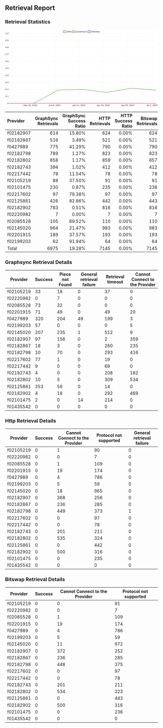 ## Retrieval Report
### Retrieval Statistics
<img src="https://raw.githubusercontent.com/data-preservation-programs/filplus-checker-assets/main/filecoin-project/filecoin-plus-large-datasets/issues/1947/1688586314212.png"/>

| Provider  | GraphSync Retrievals | GraphSync Success Ratio | HTTP Retrievals | HTTP Success Ratio | Bitswap Retrievals | Bitswap Success Ratio |
| :-------- | -------------------: | ----------------------: | --------------: | -----------------: | -----------------: | --------------------: |
| f02182907 |                  614 |                  15.80% |             624 |              0.00% |                624 |                 0.00% |
| f02182867 |                  516 |                   3.49% |             521 |              0.00% |                521 |                 0.00% |
| f0427989  |                  775 |                  41.29% |             790 |              0.00% |                790 |                 0.00% |
| f02182798 |                  789 |                   1.27% |             823 |              0.00% |                823 |                 0.00% |
| f02182802 |                  858 |                   1.17% |             859 |              0.00% |                857 |                 0.00% |
| f02182743 |                  394 |                   1.02% |             412 |              0.00% |                412 |                 0.00% |
| f02217442 |                   78 |                  11.54% |              78 |              0.00% |                 78 |                 0.00% |
| f02105219 |                   88 |                  37.50% |              91 |              0.00% |                 91 |                 0.00% |
| f02101475 |                  230 |                   0.87% |             235 |              0.00% |                236 |                 0.00% |
| f02217602 |                   97 |                  79.38% |              97 |              0.00% |                 97 |                 0.00% |
| f02125861 |                  426 |                  82.86% |             442 |              0.00% |                443 |                 0.00% |
| f02182902 |                  783 |                   0.51% |             816 |              0.00% |                816 |                 0.00% |
| f02220982 |                    7 |                   0.00% |               7 |              0.00% |                  7 |                 0.00% |
| f02085528 |                  105 |                  69.52% |             110 |              0.00% |                110 |                 0.00% |
| f02145020 |                  964 |                  21.47% |             983 |              0.00% |                983 |                 0.00% |
| f02201915 |                  189 |                  37.57% |             193 |              0.00% |                193 |                 0.00% |
| f02199203 |                   62 |                  91.94% |              64 |              0.00% |                 64 |                 0.00% |
| Total     |                 6975 |                  19.28% |            7145 |              0.00% |               7145 |                 0.00% |

### Graphsync Retrieval Details
| Provider  | Success | Piece not Found | General retrieval failure | Retrieval timeout | Cannot Connect to the Provider |
| --------- | ------- | --------------- | ------------------------- | ----------------- | ------------------------------ |
| f02105219 | 33      | 18              | 0                         | 37                | 0                              |
| f02220982 | 0       | 7               | 0                         | 0                 | 0                              |
| f02085528 | 73      | 32              | 0                         | 0                 | 0                              |
| f02201915 | 71      | 49              | 0                         | 49                | 20                             |
| f0427989  | 320     | 204             | 49                        | 199               | 3                              |
| f02199203 | 57      | 0               | 0                         | 0                 | 5                              |
| f02145020 | 207     | 235             | 1                         | 512               | 9                              |
| f02182907 | 97      | 156             | 0                         | 2                 | 359                            |
| f02182867 | 18      | 3               | 0                         | 260               | 235                            |
| f02182798 | 10      | 70              | 0                         | 293               | 416                            |
| f02217602 | 77      | 1               | 0                         | 19                | 0                              |
| f02217442 | 9       | 0               | 0                         | 69                | 0                              |
| f02182743 | 4       | 0               | 0                         | 208               | 182                            |
| f02182802 | 10      | 5               | 0                         | 309               | 534                            |
| f02125861 | 353     | 59              | 0                         | 14                | 0                              |
| f02182902 | 4       | 18              | 0                         | 292               | 469                            |
| f02101475 | 2       | 0               | 14                        | 214               | 0                              |
| f01435542 | 0       | 0               | 0                         | 0                 | 0                              |

### Http Retrieval Details
| Provider  | Success | Cannot Connect to the Provider | Protocol not supported | General retrieval failure |
| --------- | ------- | ------------------------------ | ---------------------- | ------------------------- |
| f02105219 | 0       | 1                              | 90                     | 0                         |
| f02220982 | 0       | 0                              | 7                      | 0                         |
| f02085528 | 0       | 1                              | 109                    | 0                         |
| f02201915 | 0       | 19                             | 174                    | 0                         |
| f0427989  | 0       | 4                              | 786                    | 0                         |
| f02199203 | 0       | 5                              | 59                     | 0                         |
| f02145020 | 0       | 18                             | 965                    | 0                         |
| f02182907 | 0       | 368                            | 256                    | 0                         |
| f02182867 | 0       | 236                            | 285                    | 0                         |
| f02182798 | 0       | 449                            | 373                    | 1                         |
| f02217602 | 0       | 0                              | 97                     | 0                         |
| f02217442 | 0       | 0                              | 78                     | 0                         |
| f02182743 | 0       | 201                            | 211                    | 0                         |
| f02182802 | 0       | 535                            | 324                    | 0                         |
| f02125861 | 0       | 0                              | 442                    | 0                         |
| f02182902 | 0       | 500                            | 316                    | 0                         |
| f02101475 | 0       | 0                              | 235                    | 0                         |
| f01435542 | 0       | 0                              | 0                      | 0                         |

### Bitswap Retrieval Details
| Provider  | Success | Cannot Connect to the Provider | Protocol not supported |
| --------- | ------- | ------------------------------ | ---------------------- |
| f02105219 | 0       | 0                              | 91                     |
| f02220982 | 0       | 0                              | 7                      |
| f02085528 | 0       | 1                              | 109                    |
| f02201915 | 0       | 19                             | 174                    |
| f0427989  | 0       | 4                              | 786                    |
| f02199203 | 0       | 5                              | 59                     |
| f02145020 | 0       | 11                             | 972                    |
| f02182907 | 0       | 372                            | 252                    |
| f02182867 | 0       | 236                            | 285                    |
| f02182798 | 0       | 448                            | 375                    |
| f02217602 | 0       | 0                              | 97                     |
| f02217442 | 0       | 0                              | 78                     |
| f02182743 | 0       | 201                            | 211                    |
| f02182802 | 0       | 534                            | 323                    |
| f02125861 | 0       | 0                              | 443                    |
| f02182902 | 0       | 500                            | 316                    |
| f02101475 | 0       | 0                              | 236                    |
| f01435542 | 0       | 0                              | 0                      |
